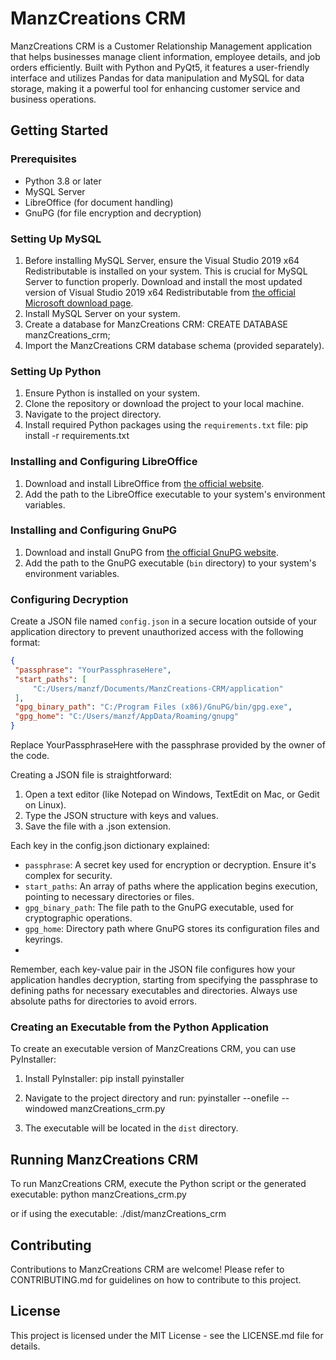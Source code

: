 # ManzCreations CRM

ManzCreations CRM is a Customer Relationship Management application that helps businesses manage client information, employee details, and job orders efficiently. Built with Python and PyQt5, it features a user-friendly interface and utilizes Pandas for data manipulation and MySQL for data storage, making it a powerful tool for enhancing customer service and business operations.

## Getting Started

### Prerequisites

- Python 3.8 or later
- MySQL Server
- LibreOffice (for document handling)
- GnuPG (for file encryption and decryption)

### Setting Up MySQL

1. Before installing MySQL Server, ensure the Visual Studio 2019 x64 Redistributable is installed on your system. This is crucial for MySQL Server to function properly. Download and install the most updated version of Visual Studio 2019 x64 Redistributable from [the official Microsoft download page](https://learn.microsoft.com/en-us/cpp/windows/latest-supported-vc-redist?view=msvc-170).
2. Install MySQL Server on your system.
3. Create a database for ManzCreations CRM:
   CREATE DATABASE manzCreations_crm;
4. Import the ManzCreations CRM database schema (provided separately).

### Setting Up Python

1. Ensure Python is installed on your system.
2. Clone the repository or download the project to your local machine.
3. Navigate to the project directory.
4. Install required Python packages using the `requirements.txt` file:
pip install -r requirements.txt


### Installing and Configuring LibreOffice

1. Download and install LibreOffice from [the official website](https://www.libreoffice.org/download/download/).
2. Add the path to the LibreOffice executable to your system's environment variables.

### Installing and Configuring GnuPG

1. Download and install GnuPG from [the official GnuPG website](https://gnupg.org/download/index.html).
2. Add the path to the GnuPG executable (`bin` directory) to your system's environment variables.

### Configuring Decryption

Create a JSON file named `config.json` in a secure location outside of your application directory to prevent unauthorized access with the following format:

```json
{
 "passphrase": "YourPassphraseHere",
 "start_paths": [
     "C:/Users/manzf/Documents/ManzCreations-CRM/application"
 ],
 "gpg_binary_path": "C:/Program Files (x86)/GnuPG/bin/gpg.exe",
 "gpg_home": "C:/Users/manzf/AppData/Roaming/gnupg"
}
```
Replace YourPassphraseHere with the passphrase provided by the owner of the code.

Creating a JSON file is straightforward:

1. Open a text editor (like Notepad on Windows, TextEdit on Mac, or Gedit on Linux).
2. Type the JSON structure with keys and values.
3. Save the file with a .json extension.

Each key in the config.json dictionary explained:
- `passphrase`: A secret key used for encryption or decryption. Ensure it's complex for security.
- `start_paths`: An array of paths where the application begins execution, pointing to necessary directories or files.
- `gpg_binary_path`: The file path to the GnuPG executable, used for cryptographic operations.
- `gpg_home`: Directory path where GnuPG stores its configuration files and keyrings.
- 
Remember, each key-value pair in the JSON file configures how your application handles decryption, starting from specifying the passphrase to defining paths for necessary executables and directories. Always use absolute paths for directories to avoid errors.

### Creating an Executable from the Python Application

To create an executable version of ManzCreations CRM, you can use PyInstaller:

1. Install PyInstaller:
pip install pyinstaller

2. Navigate to the project directory and run:
pyinstaller --onefile --windowed manzCreations_crm.py

3. The executable will be located in the `dist` directory.

## Running ManzCreations CRM

To run ManzCreations CRM, execute the Python script or the generated executable:
python manzCreations_crm.py

or if using the executable:
./dist/manzCreations_crm

## Contributing

Contributions to ManzCreations CRM are welcome! Please refer to CONTRIBUTING.md for guidelines on how to contribute to this project.

## License

This project is licensed under the MIT License - see the LICENSE.md file for details.
